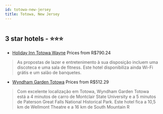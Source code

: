 ```yaml
---
id: totowa-new-jersey
title: Totowa, New Jersey
---
```


<center><img src="https://i.travelapi.com/hotels/1000000/30000/23400/23304/8e40a84a_z.jpg" alt="" /></center>


##  3 star hotels - ⭐️⭐️⭐️

-    [Holiday Inn Totowa Wayne](https://www.hurb.com/br/aud/https://www.hurb.com/br/hotels/totowa/holiday-inn-totowa-wayne-HT-QBEG?cmp=18055) Prices from R$790.24
   > As propostas de lazer e entretenimento à sua disposição incluem uma discoteca e uma sala de fitness. Este hotel disponibiliza ainda Wi-Fi grátis e um salão de banquetes.
-    [Wyndham Garden Totowa](https://www.hurb.com/br/aud/https://www.hurb.com/br/hotels/totowa/wyndham-garden-totowa-HT-B3K7?cmp=18055) Prices from R$512.29
   > Com excelente localização em Totowa, Wyndham Garden Totowa está a 4 minutos de carro de Montclair State University e a 5 minutos de Paterson Great Falls National Historical Park.  Este hotel fica a 10,5 km de Wellmont Theatre e a 16 km de South Mountain R
